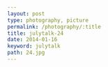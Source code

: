 ```yaml
---
layout: post
type: photography, picture
permalink: /photography/:title
title: julytalk-24
date: 2014-01-16
keyword: julytalk
path: 24.jpg
---
```




